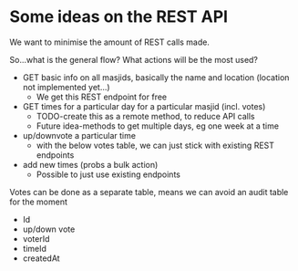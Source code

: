 # Some ideas on the REST API

We want to minimise the amount of REST calls made.

So...what is the general flow? What actions will be the most used?

- GET basic info on all masjids, basically the name and location
  (location not implemented yet...)
	- We get this REST endpoint for free
- GET times for a particular day for a particular masjid (incl. votes)
	- TODO-create this as a remote method, to reduce API calls
	- Future idea-methods to get multiple days, eg one week at a time
- up/downvote a particular time
	- with the below votes table, we can just stick with existing REST endpoints
- add new times (probs a bulk action)
	- Possible to just use existing endpoints

Votes can be done as a separate table, means we can avoid an audit table for the moment

- Id
- up/down vote
- voterId
- timeId
- createdAt
